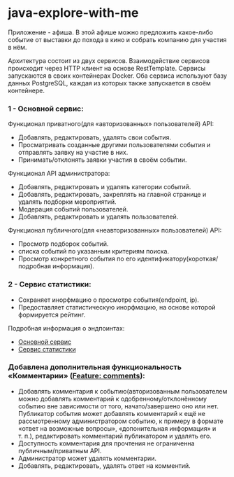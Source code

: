 # java-explore-with-me
Приложение - афиша. В этой афише можно предложить какое-либо событие от выставки до похода в кино и собрать компанию для участия в нём. 

Архитектура состоит из двух сервисов. Взаимодействие сервисов происходит через HTTP клиент на основе RestTemplate. Сервисы запускаются в своих контейнерах Docker. Оба сервиса используют базу данных PostgreSQL, каждая из которых также запускается в своём контейнере.

### 1 - Основной сервис:
Функционал приватного(для «авторизованных» пользователей) API:
 - Добавлять, редактировать, удалять свои события.
 - Просматривать созданные другими пользователями события и отправлять заявку на участие в них.
 - Принимать/отклонять заявки участия в своём событии.

Функционал API администратора:
 - Добавлять, редактировать и удалять категории событий.
 - Добавлять, редактировать, закреплять на главной странице и удалять подборки мероприятий.
 - Модерация событий пользователей.
 - Добавлять, редактировать и удалять пользователей.

Функционал публичного(для «неавторизованных» пользователей) API:
 - Просмотр подборок событий.
 -  списка событий по указанным критериям поиска.
 - Просмотр конкретного события по его идентификатору(короткая/подробная информация).

### 2 - Сервис статистики:
 - Сохраняет инорфмацию о просмотре события(endpoint, ip).
 - Предоставляет статистическую инорфмацию, на основе которой формируется рейтинг.

Подробная информация о эндпоинтах:
 - [Основной сервис](https://raw.githubusercontent.com/yandex-praktikum/java-explore-with-me/main/ewm-main-service-spec.json)
 - [Сервис статистики](https://raw.githubusercontent.com/yandex-praktikum/java-explore-with-me/main/ewm-stats-service-spec.json)

###  Добавлена дополнительная функциональность «Комментарии» ([Feature: comments](https://github.com/ArseniiYanovskyi/java-explore-with-me/pull/5)):
 - Добавлять комментария к событию(авторизованным пользователем можно добавлять комментарий к одобренному/отклонённому событию вне зависимости от того, начато/завершено оно или нет. Публикатор события может добавлять комментарий к ещё не рассмотренному администратором событию, к примеру в формате «ответ на возможные вопросы», «допонительная информация» и т. п.), редактировать комментарий публикатором и удалять его.
 - Доступность комментария для прочтения не ограниченна публичным/приватным API.
 - Администратор может удалять комментарии.
 - Добавлять, редактировать, удалять ответ на комментий.
